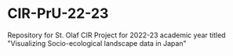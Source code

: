 # CIR-PrU-22-23
Repository for St. Olaf CIR Project for 2022-23 academic year titled "Visualizing Socio-ecological landscape data in Japan"
